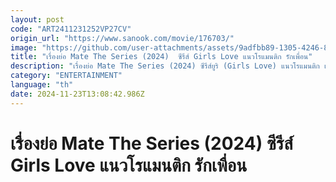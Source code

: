```yaml
---
layout: post
code: "ART2411231252VP27CV"
origin_url: "https://www.sanook.com/movie/176703/"
image: "https://github.com/user-attachments/assets/9adfbb89-1305-4246-8a68-70b30ed9f0fa"
title: "เรื่องย่อ Mate The Series (2024)  ซีรีส์ Girls Love แนวโรแมนติก รักเพื่อน"
description: "เรื่องย่อ Mate The Series (2024) ซีรีส์ยูริ (Girls Love) แนวโรแมนติก เมื่อเพื่อนรัก กลายเป็นรักเพื่อน ความสัมพันธ์ของเอิงอย และเกนหลงจึงเปลี่ยแปลงไป ทั้งที่พยายามจะปฎิเสธมาตลอด นำแสดงโดยเกรซ บุศรินทร์ และ โอ๋เอ๋ พรชนก รับชม UnCut Version ได้ทาง WeTV เริ่มออกอากาศตอนแรก 26 พฤศจิกายน 2567 "
category: "ENTERTAINMENT"
language: "th"
date: 2024-11-23T13:08:42.986Z
---
```


# เรื่องย่อ Mate The Series (2024)  ซีรีส์ Girls Love แนวโรแมนติก รักเพื่อน
